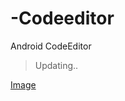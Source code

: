 # -Codeeditor
Android CodeEditor

> Updating..

[Image]("https://github.com/giaynhap/-Codeeditor/raw/master/Apr-12-2018%2011-52-36.gif")
